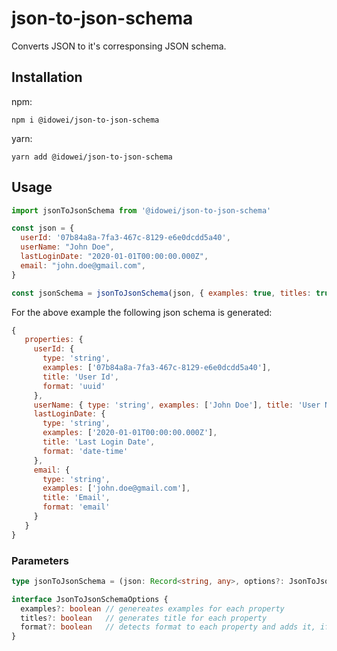 <h1>json-to-json-schema</h1>
Converts JSON to it's corresponsing JSON schema.

## Installation

npm:
```
npm i @idowei/json-to-json-schema
```

yarn:
```
yarn add @idowei/json-to-json-schema
```

## Usage

```js
import jsonToJsonSchema from '@idowei/json-to-json-schema'

const json = {
  userId: '07b84a8a-7fa3-467c-8129-e6e0dcdd5a40',
  userName: "John Doe",
  lastLoginDate: "2020-01-01T00:00:00.000Z",
  email: "john.doe@gmail.com",
}

const jsonSchema = jsonToJsonSchema(json, { examples: true, titles: true, format: true });
```

For the above example the following json schema is generated:

```js
{
   properties: {
     userId: {
       type: 'string',
       examples: ['07b84a8a-7fa3-467c-8129-e6e0dcdd5a40'],
       title: 'User Id',
       format: 'uuid'
     },
     userName: { type: 'string', examples: ['John Doe'], title: 'User Name' },
     lastLoginDate: {
       type: 'string',
       examples: ['2020-01-01T00:00:00.000Z'],
       title: 'Last Login Date',
       format: 'date-time'
     },
     email: {
       type: 'string',
       examples: ['john.doe@gmail.com'],
       title: 'Email',
       format: 'email'
     }
   }
}
```

### Parameters

```typescript
type jsonToJsonSchema = (json: Record<string, any>, options?: JsonToJsonSchemaOptions) => JSONSchema7

interface JsonToJsonSchemaOptions {
  examples?: boolean // genereates examples for each property
  titles?: boolean   // generates title for each property
  format?: boolean   // detects format to each property and adds it, if found
}
```
